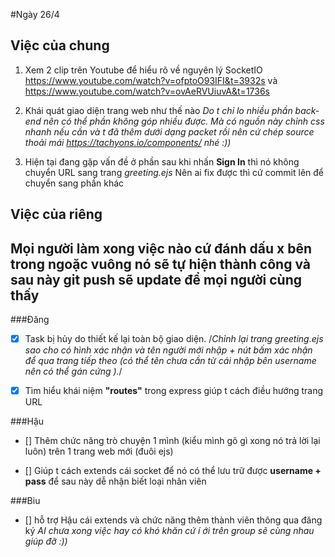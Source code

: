 #Ngày 26/4
## Việc của chung
1. Xem 2 clip trên Youtube để hiểu rõ về nguyên lý SocketIO https://www.youtube.com/watch?v=ofptoO93IFI&t=3932s và https://www.youtube.com/watch?v=ovAeRVUiuvA&t=1736s
2. Khái quát giao diện trang web như thế nào *Do t chỉ lo nhiều phần back-end nên có thể phần không góp nhiều được. Mà có nguồn này chỉnh css nhanh nếu cần và t đã thêm dưới dạng packet rồi nên cứ chép source thoải mái https://tachyons.io/components/ nhé :))*

3. Hiện tại đang gặp vấn đề ở phần sau khi nhấn **Sign In** thì nó không chuyển URL sang trang *greeting.ejs* Nên ai fix được thì cứ commit lên để chuyển sang phần khác

## Việc của riêng
## Mọi người làm xong việc nào cứ đánh dấu x bên trong ngoặc vuông nó sẽ tự hiện thành công và sau này git push sẽ update để mọi người cùng thấy
###Đăng 
- [X]  Task bị hủy do thiết kế lại toàn bộ giao diện. /*Chỉnh lại trang greeting.ejs sao cho có hình xác nhận và tên người mới nhập + nút bấm xác nhận để qua trang tiếp theo  (có thể tên chưa cần từ cái nhập bên username nên có thể gán cứng ).*/

- [X] Tìm hiểu khái niệm **"routes"** trong express giúp t cách điều hướng trang URL 

###Hậu 
- [] Thêm chức năng trò chuyện 1 mình (kiểu mình gõ gì xong nó trả lời lại luôn) trên 1 trang web mới (đuôi ejs)

- [] Giúp t cách extends cái socket để nó có thể lưu trữ được **username + pass** để sau này dễ nhận biết loại nhân viên

###Biu

- [] hỗ trợ Hậu cái extends và chức năng thêm thành viên thông qua đăng ký
*AI chưa xong việc hay có khó khăn cứ í ới trên group sẽ cùng nhau giúp đỡ :))*
